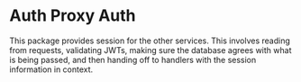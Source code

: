 # Auth Proxy Auth

This package provides session for the other services. This involves reading from requests, validating JWTs, making sure
the database agrees with what is being passed, and then handing off to handlers with the session information in context.

